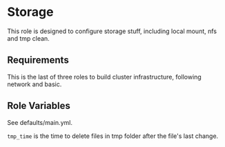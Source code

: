 Storage
=========

This role is designed to configure storage stuff, including local mount, nfs and tmp clean.

Requirements
------------

This is the last of three roles to build cluster infrastructure, following network and basic.

Role Variables
--------------

See defaults/main.yml.

`tmp_time` is the time to delete files in tmp folder after the file's last change.
